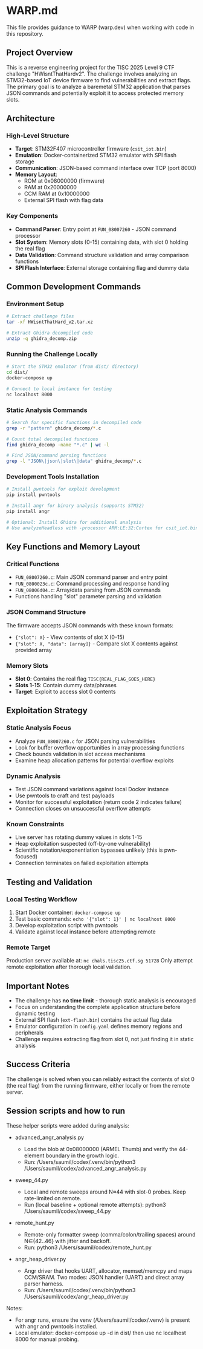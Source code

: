 # WARP.md

This file provides guidance to WARP (warp.dev) when working with code in this repository.

## Project Overview

This is a reverse engineering project for the TISC 2025 Level 9 CTF challenge "HWisntThatHardv2". The challenge involves analyzing an STM32-based IoT device firmware to find vulnerabilities and extract flags. The primary goal is to analyze a baremetal STM32 application that parses JSON commands and potentially exploit it to access protected memory slots.

## Architecture

### High-Level Structure
- **Target**: STM32F407 microcontroller firmware (`csit_iot.bin`)
- **Emulation**: Docker-containerized STM32 emulator with SPI flash storage
- **Communication**: JSON-based command interface over TCP (port 8000)
- **Memory Layout**: 
  - ROM at 0x08000000 (firmware)
  - RAM at 0x20000000 
  - CCM RAM at 0x10000000
  - External SPI flash with flag data

### Key Components
- **Command Parser**: Entry point at `FUN_08007260` - JSON command processor
- **Slot System**: Memory slots (0-15) containing data, with slot 0 holding the real flag
- **Data Validation**: Command structure validation and array comparison functions
- **SPI Flash Interface**: External storage containing flag and dummy data

## Common Development Commands

### Environment Setup
```bash
# Extract challenge files
tar -xf HWisntThatHard_v2.tar.xz

# Extract Ghidra decompiled code
unzip -q ghidra_decomp.zip
```

### Running the Challenge Locally
```bash
# Start the STM32 emulator (from dist/ directory)
cd dist/
docker-compose up

# Connect to local instance for testing
nc localhost 8000
```

### Static Analysis Commands
```bash
# Search for specific functions in decompiled code
grep -r "pattern" ghidra_decomp/*.c

# Count total decompiled functions
find ghidra_decomp -name "*.c" | wc -l

# Find JSON/command parsing functions
grep -l "JSON\|json\|slot\|data" ghidra_decomp/*.c
```

### Development Tools Installation
```bash
# Install pwntools for exploit development
pip install pwntools

# Install angr for binary analysis (supports STM32)
pip install angr

# Optional: Install Ghidra for additional analysis
# Use analyzeHeadless with -processor ARM:LE:32:Cortex for csit_iot.bin
```

## Key Functions and Memory Layout

### Critical Functions
- `FUN_08007260.c`: Main JSON command parser and entry point
- `FUN_0800023c.c`: Command processing and response handling  
- `FUN_08006d04.c`: Array/data parsing from JSON commands
- Functions handling "slot" parameter parsing and validation

### JSON Command Structure
The firmware accepts JSON commands with these known formats:
- `{"slot": X}` - View contents of slot X (0-15)
- `{"slot": X, "data": [array]}` - Compare slot X contents against provided array

### Memory Slots
- **Slot 0**: Contains the real flag `TISC{REAL_FLAG_GOES_HERE}`
- **Slots 1-15**: Contain dummy data/phrases
- **Target**: Exploit to access slot 0 contents

## Exploitation Strategy

### Static Analysis Focus
- Analyze `FUN_08007260.c` for JSON parsing vulnerabilities
- Look for buffer overflow opportunities in array processing functions
- Check bounds validation in slot access mechanisms
- Examine heap allocation patterns for potential overflow exploits

### Dynamic Analysis
- Test JSON command variations against local Docker instance
- Use pwntools to craft and test payloads
- Monitor for successful exploitation (return code 2 indicates failure)
- Connection closes on unsuccessful overflow attempts

### Known Constraints
- Live server has rotating dummy values in slots 1-15
- Heap exploitation suspected (off-by-one vulnerability)
- Scientific notation/exponentiation bypasses unlikely (this is pwn-focused)
- Connection terminates on failed exploitation attempts

## Testing and Validation

### Local Testing Workflow
1. Start Docker container: `docker-compose up`
2. Test basic commands: `echo '{"slot": 1}' | nc localhost 8000`  
3. Develop exploitation script with pwntools
4. Validate against local instance before attempting remote

### Remote Target
Production server available at: `nc chals.tisc25.ctf.sg 51728`
Only attempt remote exploitation after thorough local validation.

## Important Notes

- The challenge has **no time limit** - thorough static analysis is encouraged
- Focus on understanding the complete application structure before dynamic testing
- External SPI flash (`ext-flash.bin`) contains the actual flag data
- Emulator configuration in `config.yaml` defines memory regions and peripherals
- Challenge requires extracting flag from slot 0, not just finding it in static analysis

## Success Criteria

The challenge is solved when you can reliably extract the contents of slot 0 (the real flag) from the running firmware, either locally or from the remote server.

## Session scripts and how to run

These helper scripts were added during analysis:

- advanced_angr_analysis.py
  - Load the blob at 0x08000000 (ARMEL Thumb) and verify the 44-element boundary in the growth logic.
  - Run: /Users/saumil/codex/.venv/bin/python3 /Users/saumil/codex/advanced_angr_analysis.py

- sweep_44.py
  - Local and remote sweeps around N≈44 with slot-0 probes. Keep rate-limited on remote.
  - Run (local baseline + optional remote attempts): python3 /Users/saumil/codex/sweep_44.py

- remote_hunt.py
  - Remote-only formatter sweep (comma/colon/trailing spaces) around N∈{42..46} with jitter and backoff.
  - Run: python3 /Users/saumil/codex/remote_hunt.py

- angr_heap_driver.py
  - Angr driver that hooks UART, allocator, memset/memcpy and maps CCM/SRAM. Two modes: JSON handler (UART) and direct array parser harness.
  - Run: /Users/saumil/codex/.venv/bin/python3 /Users/saumil/codex/angr_heap_driver.py

Notes:
- For angr runs, ensure the venv (/Users/saumil/codex/.venv) is present with angr and pwntools installed.
- Local emulator: docker-compose up -d in dist/ then use nc localhost 8000 for manual probing.
